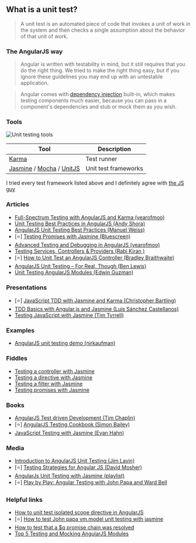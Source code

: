 ## What is a unit test?
> A unit test is an automated piece of code that invokes a unit of work in the system and then checks a single assumption about the behavior of that unit of work.

### The AngularJS way
> Angular is written with testability in mind, but it still requires that you do the right thing. We tried to make the right thing easy, but if you ignore these guidelines you may end up with an untestable application.

> Angular comes with [dependency injection](https://docs.angularjs.org/guide/di) built-in, which makes testing components much easier, because you can pass in a component's dependencies and stub or mock them as you wish.

### Tools

![Unit testing tools](http://i62.tinypic.com/2cdtqfa.png)

Tool         | Description
------------ | -------------
[Karma](http://karma-runner.github.io/0.12/index.html) | Test runner
[Jasmine](http://jasmine.github.io/) / [Mocha](http://mochajs.org/) / [UnitJS](http://unitjs.com/)| Unit test frameworks

I tried every test framework listed above and I definitely agree with [the JS guy](http://thejsguy.com/2015/01/12/jasmine-vs-mocha-chai-and-sinon.html)

### Articles
* [Full-Spectrum Testing with AngularJS and Karma (yearofmoo)](http://www.yearofmoo.com/2013/01/full-spectrum-testing-with-angularjs-and-karma.html)
* [Unit Testing Best Practices in AngularJS (Andy Shora)](http://andyshora.com/unit-testing-best-practices-angularjs.html)
* [AngularJS Unit Testing Best Practices (Manuel Weiss)](https://blog.codeship.com/angularjs-tdd/)
* [:star:] [Testing Promises with Jasmine (Bluescreen)](http://ng-learn.org/2014/08/Testing_Promises_with_Jasmine/)
* [Advanced Testing and Debugging in AngularJS (yearofmoo)](http://www.yearofmoo.com/2013/09/advanced-testing-and-debugging-in-angularjs.html)
* [Testing Services, Controllers & Providers (Rabi Kiran )](http://www.sitepoint.com/unit-testing-angularjs-services-controllers-providers/)
* [:star:] [How to Unit Test an AngularJS Controller (Bradley Braithwaite)](http://www.bradoncode.com/blog/2015/05/17/angularjs-testing-controller/)
* [AngularJS Unit Testing – For Real, Though (Ben Lewis)](https://quickleft.com/blog/angularjs-unit-testing-for-real-though/)
* [Unit Testing AngularJS Modules (Edwin Guzman)](http://www.nypl.org/blog/2015/07/14/unit-testing-angular-js)

### Presentations
* [:star:] [JavaScript TDD with Jasmine and Karma (Christopher Bartling)](http://www.slideshare.net/cebartling/javascript-tdd-with-jasmine-and-karma)
* [TDD Basics with Angular.js and Jasmine (Luis Sánchez Castellanos)](http://www.slideshare.net/iquark/tdd-basics-with-angular-and-jasmine)
* [Testing JavaScript with Jasmine (Tim Tyrrell)](http://www.slideshare.net/timtyrrell/testing-javascript-with-jasmine-8998985)

### Examples
* [AngularJS unit testing demo (nirkaufman)](https://github.com/nirkaufman/angularjs-unit-testing-demo)

### Fiddles
* [Testing a controller with Jasmine](http://jsfiddle.net/eitanp461/XrJMr/)
* [Testing a directive with Jasmine](http://jsfiddle.net/eitanp461/wFFet/)
* [Testing a filter with Jasmine](http://jsfiddle.net/eitanp461/E64Se/)
* [Testing promises with Jasmine](http://jsfiddle.net/eitanp461/vjJmY/)

### Books
* [AngularJS Test driven Development (Tim Chaplin)](http://www.amazon.com/AngularJS-Test-driven-Development-Tim-Chaplin/dp/1784398837)
* [:star:] [AngularJS Testing Cookbook (Simon Bailey)](http://www.amazon.com/Angu/larJS-Testing-Cookbook-Simon-Bailey/dp/1783983744)
* [JavaScript Testing with Jasmine (Evan Hahn)](http://www.amazon.com/JavaScript-Testing-Jasmine-Behavior-Driven-Development/dp/1449356370)

### Media
* [Introduction to AngularJS Unit Testing (Jim Lavin)](https://www.youtube.com/watch?v=UDB-jm8MWro)
* [:star:] [Testing Strategies for Angular JS (David Mosher)](https://www.youtube.com/watch?v=UYVcY9EJcRs)
* [AngularJs Unit Testing with Jasmine (playlist)](https://www.youtube.com/playlist?list=PLw5h0DiJ-9PDbh2i6knU4FybWA63PPbVi)
* [:star:] [Play by Play: Angular Testing with John Papa and Ward Bell](http://www.pluralsight.com/courses/play-by-play-angular-testing-papa-bell)

### Helpful links
* [How to unit test isolated scope directive in AngularJS](http://stackoverflow.com/questions/17371836/how-to-unit-test-isolated-scope-directive-in-angularjs)
* [:star:] [How to test John papa vm.model unit testing with jasmine](http://stackoverflow.com/questions/28456747/how-to-test-john-papa-vm-model-unit-testing-with-jasmine)
* [How to test that a $q promise chain was resolved](http://stackoverflow.com/questions/31229875/angular-jasmine-how-to-test-that-a-q-promise-chain-was-resolved)
* [Top 5 Testing and Mocking AngularJS Modules](http://angularjs4u.com/testing-and-mocking/top-5-testing-mocking-angularjs-modules/)
